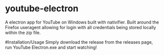# youtube-electron
A electron app for YouTube on Windows built with nativifier. 
Built around the Firefox useragent allowing for login with all credentials being stored locally within the zip file.

#Installation/Usage
Simply download the release from the releases page, run YouTube Electron.exe and start watching!
